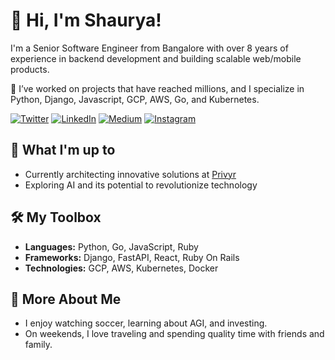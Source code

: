 # 👋 Hi, I'm Shaurya!

I'm a Senior Software Engineer from Bangalore with over 8 years of experience in backend development and building scalable web/mobile products.

🔭 I’ve worked on projects that have reached millions, and I specialize in Python, Django, Javascript, GCP, AWS, Go, and Kubernetes.

[![Twitter][1.1]][twitter]  [![LinkedIn][2.1]][linkedin]  [![Medium][4.1]][medium]  [![Instagram][5.1]][insta]

## 🚀 What I'm up to
- Currently architecting innovative solutions at [Privyr](https://www.privyr.com/)
- Exploring AI and its potential to revolutionize technology

## 🛠️ My Toolbox
- **Languages:** Python, Go, JavaScript, Ruby
- **Frameworks:** Django, FastAPI, React, Ruby On Rails
- **Technologies:** GCP, AWS, Kubernetes, Docker

## 👀 More About Me
- I enjoy watching soccer, learning about AGI, and investing.
- On weekends, I love traveling and spending quality time with friends and family.

[1.1]: https://img.shields.io/badge/Twitter-00acee
[2.1]: https://img.shields.io/badge/Linked_In-0e76a8
[4.1]: https://img.shields.io/badge/Medium-000
[5.1]: https://img.shields.io/badge/Instagram-dd2a7b
[6.1]: https://img.shields.io/badge/shahi.shaurya@gmail.com-d44638

[linkedin]: https://www.linkedin.com/in/shaurya-shahi/
[twitter]: https://twitter.com/shauryashahi
[insta]: https://www.instagram.com/shauryashahi/
[medium]: https://medium.com/@shauryashahi
[gmail]: mailto:shahi.shaurya@gmail.com
